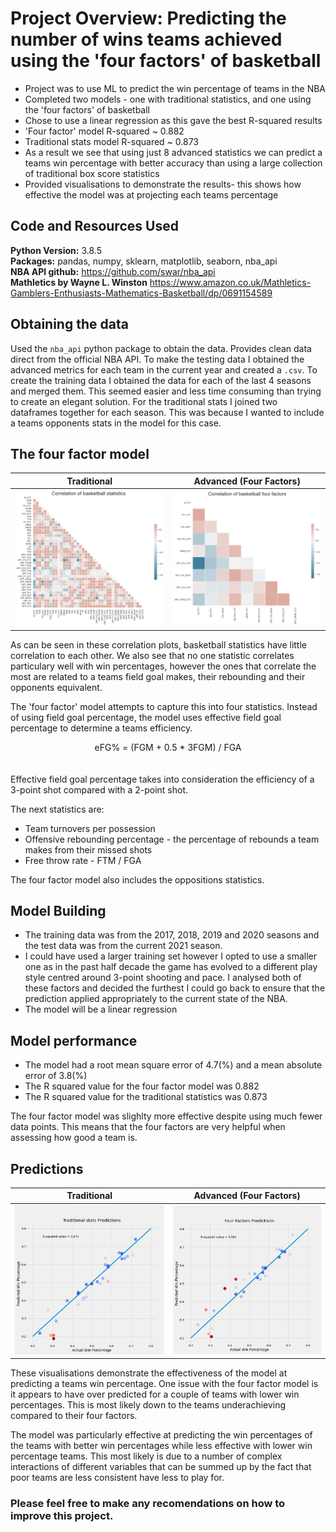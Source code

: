 # Project Overview: Predicting the number of wins teams achieved using the 'four factors' of basketball
* Project was to use ML to predict the win percentage of teams in the NBA
* Completed two models - one with traditional statistics, and one using the 'four factors' of basketball
* Chose to use a linear regression as this gave the best R-squared results
* 'Four factor' model R-squared ~ 0.882
* Traditional stats model R-squared ~ 0.873
* As a result we see that using just 8 advanced statistics we can predict a teams win percentage with better accuracy than using a large collection of traditional box score statistics
* Provided visualisations to demonstrate the results- this shows how effective the model was at projecting each teams percentage

## Code and Resources Used 
**Python Version:** 3.8.5  
**Packages:** pandas, numpy, sklearn, matplotlib, seaborn, nba_api   
**NBA API github:** https://github.com/swar/nba_api   
**Mathletics by Wayne L. Winston** https://www.amazon.co.uk/Mathletics-Gamblers-Enthusiasts-Mathematics-Basketball/dp/0691154589


## Obtaining the data

Used the `nba_api` python package to obtain the data. Provides clean data direct from the official NBA API. To make the testing data I obtained the advanced metrics for each team in the current year and created a `.csv`. To create the training data I obtained the data for each of the last 4 seasons and merged them. This seemed easier and less time consuming than trying to create an elegant solution. For the traditional stats I joined two dataframes together for each season. This was because I wanted to include a teams opponents stats in the model for this case.


## The four factor model

Traditional | Advanced (Four Factors)
--- | ---
![alt text](https://raw.githubusercontent.com/MattBenyon/FourFactorsRegression/master/Images/TraditionalCorr.png "Traditional Stats Correlation") | ![alt text](https://raw.githubusercontent.com/MattBenyon/FourFactorsRegression/master/Images/FourFactorsCorr.png "Four Factors Correlation")  

As can be seen in these correlation plots, basketball statistics have little correlation to each other. We also see that no one statistic correlates particulary well with win percentages, however the ones that correlate the most are related to a teams field goal makes, their rebounding and their opponents equivalent.

The 'four factor' model attempts to capture this into four statistics. Instead of using field goal percentage, the model uses effective field goal percentage to determine a teams efficiency.

<div align="center"> eFG% = (FGM + 0.5 * 3FGM) / FGA    
<div align="left">  <br/><br/> 
Effective field goal percentage takes into consideration the efficiency of a 3-point shot compared with a 2-point shot.
  
The next statistics are:
  * Team turnovers per possession
  * Offensive rebounding percentage - the percentage of rebounds a team makes from their missed shots
  * Free throw rate - FTM / FGA  
  
The four factor model also includes the oppositions statistics.  

## Model Building 
* The training data was from the 2017, 2018, 2019 and 2020 seasons and the test data was from the current 2021 season.
* I could have used a larger training set however I opted to use a smaller one as in the past half decade the game has evolved to a different play style centred around 3-point shooting and pace. I analysed both of these factors and decided the furthest I could go back to ensure that the prediction applied appropriately to the current state of the NBA.
* The model will be a linear regression
  

## Model performance
* The model had a root mean square error of 4.7(%) and a mean absolute error of 3.8(%)
* The R squared value for the four factor model was 0.882
* The R squared value for the traditional statistics was 0.873

The four factor model was slighlty more effective despite using much fewer data points. This means that the four factors are very helpful when assessing how good a team is.

## Predictions
  
  Traditional | Advanced (Four Factors)
--- | ---
![alt text](https://raw.githubusercontent.com/MattBenyon/FourFactorsRegression/master/Images/TradLarge.png "Traditional Stats") | ![alt text](https://raw.githubusercontent.com/MattBenyon/FourFactorsRegression/master/Images/FourFactors.png "Four Factors")  
  
These visualisations demonstrate the effectiveness of the model at predicting a teams win percentage. One issue with the four factor model is it appears to have over predicted for a couple of teams with lower win percentages. This is most likely down to the teams underachieving compared to their four factors. 
  
The model was particularly effective at predicting the win percentages of the teams with better win percentages while less effective with lower win percentage teams. This most likely is due to a number of complex interactions of different variables that can be summed up by the fact that poor teams are less consistent have less to play for.
  

### Please feel free to make any recomendations on how to improve this project.





